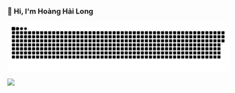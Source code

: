 ### 👋 Hi, I'm Hoàng Hải Long

<a href=#><img src="contributions.svg"></a>

![](https://komarev.com/ghpvc/?username=hoanghailongvn&color=blue)

<!--
**seadragnol/seadragnol** is a ✨ _special_ ✨ repository because its `README.md` (this file) appears on your GitHub profile.

Here are some ideas to get you started:

- 🔭 I’m currently working on ...
- 🌱 I’m currently learning ...
- 👯 I’m looking to collaborate on ...
- 🤔 I’m looking for help with ...
- 💬 Ask me about ...
- 📫 How to reach me: ...
- 😄 Pronouns: ...
- ⚡ Fun fact: ...
-->
